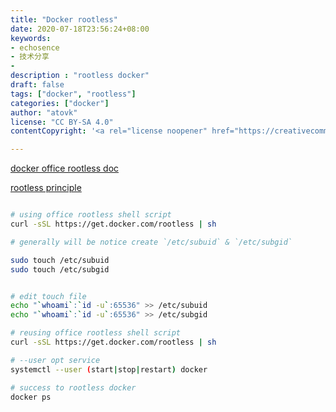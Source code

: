 ```yaml
---
title: "Docker rootless"
date: 2020-07-18T23:56:24+08:00
keywords:
- echosence
- 技术分享
- 
description : "rootless docker"
draft: false
tags: ["docker", "rootless"]
categories: ["docker"]
author: "atovk"
license: "CC BY-SA 4.0"
contentCopyright: '<a rel="license noopener" href="https://creativecommons.org/licenses/by-sa/4.0" target="_blank">CC BY-SA 4.0</a>'

---
```

[docker office rootless doc](https://docs.docker.com/engine/security/rootless/)

[rootless principle](https://medium.com/@tonistiigi/experimenting-with-rootless-docker-416c9ad8c0d6)


```sh

# using office rootless shell script
curl -sSL https://get.docker.com/rootless | sh

# generally will be notice create `/etc/subuid` & `/etc/subgid`

sudo touch /etc/subuid
sudo touch /etc/subgid


# edit touch file
echo "`whoami`:`id -u`:65536" >> /etc/subuid
echo "`whoami`:`id -u`:65536" >> /etc/subgid

# reusing office rootless shell script
curl -sSL https://get.docker.com/rootless | sh

# --user opt service
systemctl --user (start|stop|restart) docker

# success to rootless docker
docker ps

```